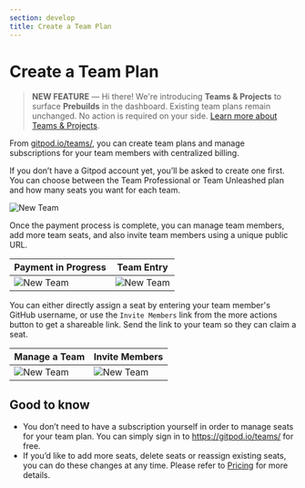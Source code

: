 ```yaml
---
section: develop
title: Create a Team Plan
---
```


<script context="module">
  export const prerender = true;
</script>

# Create a Team Plan

> **NEW FEATURE** —
> Hi there! We're introducing <strong>Teams & Projects</strong> to surface <strong>Prebuilds</strong> in the dashboard. Existing team plans remain unchanged. No action is required on your side. <a href="/docs/teams-and-projects" class="learn-more">Learn more about Teams & Projects</a>.

From [gitpod.io/teams/](https://gitpod.io/teams/), you can create team plans and manage subscriptions for your team members with centralized billing.

If you don’t have a Gitpod account yet, you’ll be asked to create one first. You can choose between the Team Professional or Team Unleashed plan and how many seats you want for each team.

![New Team](../../../static/images/docs/teams-new.jpg)

Once the payment process is complete, you can manage team members, add more team seats, and also invite team members using a unique public URL.

| Payment in Progress                                        | Team Entry                                               |
| ---------------------------------------------------------- | -------------------------------------------------------- |
| ![New Team](../../../static/images/docs/teams-payment.jpg) | ![New Team](../../../static/images/docs/teams-entry.jpg) |

You can either directly assign a seat by entering your team member's GitHub username, or use the `Invite Members` link from the more actions button to get a shareable link. Send the link to your team so they can claim a seat.

| Manage a Team                                             | Invite Members                                            |
| --------------------------------------------------------- | --------------------------------------------------------- |
| ![New Team](../../../static/images/docs/teams-manage.jpg) | ![New Team](../../../static/images/docs/teams-invite.jpg) |

## Good to know

- You don’t need to have a subscription yourself in order to manage seats for your team plan. You can simply sign in to https://gitpod.io/teams/ for free.
- If you’d like to add more seats, delete seats or reassign existing seats, you can do these changes at any time. Please refer to [Pricing](/pricing) for more details.

